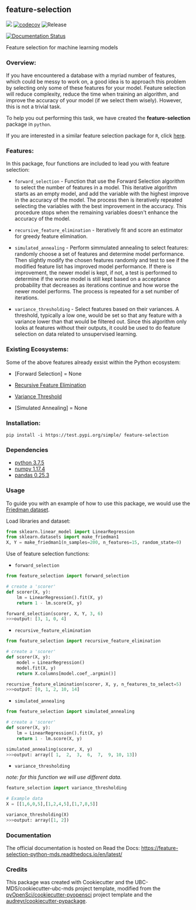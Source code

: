 ## feature-selection

![](https://github.com/UBC-MDS/feature-selection-python/workflows/build/badge.svg) [![codecov](https://codecov.io/gh/UBC-MDS/feature-selection-python/branch/master/graph/badge.svg)](https://codecov.io/gh/UBC-MDS/feature-selection-python) ![Release](https://github.com/UBC-MDS/feature-selection-python/workflows/Release/badge.svg)

[![Documentation Status](https://readthedocs.org/projects/feature-selection-python-mds/badge/?version=latest)](https://feature-selection-python-mds.readthedocs.io/en/latest/?badge=latest)

Feature selection for machine learning models

### Overview:
If you have encountered a database with a myriad number of features, which could be messy to work on, a good idea is to approach this problem by selecting only some of these features for your model. Feature selection will reduce complexity, reduce the time when training an algorithm, and improve the accuracy of your model (if we select them wisely). However, this is not a trivial task.

To help you out performing this task, we have created the **feature-selection** package in `python`.

If you are interested in a similar feature selection package for `R`, click [here](https://github.com/UBC-MDS/feature-selection-r).

### Features:
In this package, four functions are included to lead you with feature selection:

- `forward_selection` - Function that use the Forward Selection algorithm to select the number of features in a model. This iterative algorithm starts as an empty model, and add the variable with the highest improve in the accuracy of the model. The process then is iteratively repeated selecting the variables with the best improvement in the accuracy. This procedure stops when the remaining variables doesn't enhance the accuracy of the model.

- `recursive_feature_elimination` - Iteratively fit and score an estimator for greedy feature elimination.

- `simulated_annealing` - Perform simmulated annealing to select features: randomly choose a set of features and determine model performance. Then slightly modify the chosen features randomly and test to see if the modified feature list has improved model performance. If there is improvement, the newer model is kept, if not, a test is performed to determine if the worse model is still kept based on a acceptance probability that decreases as iterations continue and how worse the newer model performs. The process is repeated for a set number of iterations.

- `variance_thresholding` - Select features based on their variances. A threshold, typically a low one, would be set so that any feature with a variance lower than that would be filtered out. Since this algorithm only looks at features without their outputs, it could be used to do feature selection on data related to unsupervised learning.

### Existing Ecosystems:
Some of the above features already exsist within the Python ecosystem:

- [Forward Selection] = None

- [Recursive Feature Elimination](https://scikit-learn.org/stable/modules/generated/sklearn.feature_selection.RFE.html)

- [Variance Threshold](https://scikit-learn.org/stable/modules/generated/sklearn.feature_selection.VarianceThreshold.html)

- [Simulated Annealing] = None


### Installation:

```
pip install -i https://test.pypi.org/simple/ feature-selection
```

### Dependencies

- [python 3.7.5](https://www.python.org/downloads/release/python-375/)
- [numpy 1.17.4](https://numpy.org/)
- [pandas 0.25.3](https://pandas.pydata.org/getpandas.html)

### Usage

To guide you with an example of how to use this package, we would use the [Friedman dataset](https://scikit-learn.org/stable/modules/generated/sklearn.datasets.make_friedman1.html).

Load libraries and dataset:
```python
from sklearn.linear_model import LinearRegression
from sklearn.datasets import make_friedman1
X, Y = make_friedman1(n_samples=200, n_features=15, random_state=0)
```

Use of feature selection functions:

- `forward_selection`
```python
from feature_selection import forward_selection

# create a 'scorer'
def scorer(X, y):
    lm = LinearRegression().fit(X, y)
    return 1 - lm.score(X, y)

forward_selection(scorer, X, Y, 3, 6)
>>>output: [3, 1, 0, 4]
```

- `recursive_feature_elimination`
```python
from feature_selection import recursive_feature_elimination

# create a 'scorer'
def scorer(X, y):
    model = LinearRegression()
    model.fit(X, y)
    return X.columns[model.coef_.argmin()]

recursive_feature_elimination(scorer, X, y, n_features_to_select=5)
>>>output: [0, 1, 2, 10, 14]
```

- `simulated_annealing`
```python
from feature_selection import simulated_annealing

# create a 'scorer'
def scorer(X, y):
    lm = LinearRegression().fit(X, y)
    return 1 - lm.score(X, y)

simulated_annealing(scorer, X, y)
>>>output: array([ 1,  2,  3,  6,  7,  9, 10, 13])
```

- `variance_thresholding`

*note: for this function we will use different data.*
```python
feature_selection import variance_thresholding

# Example data
X = [[1,6,0,5],[1,2,4,5],[1,7,8,5]]

variance_thresholding(X)
>>>output: array([1, 2])
```

### Documentation
The official documentation is hosted on Read the Docs: <https://feature-selection-python-mds.readthedocs.io/en/latest/>

### Credits
This package was created with Cookiecutter and the UBC-MDS/cookiecutter-ubc-mds project template, modified from the [pyOpenSci/cookiecutter-pyopensci](https://github.com/pyOpenSci/cookiecutter-pyopensci) project template and the [audreyr/cookiecutter-pypackage](https://github.com/audreyr/cookiecutter-pypackage).
